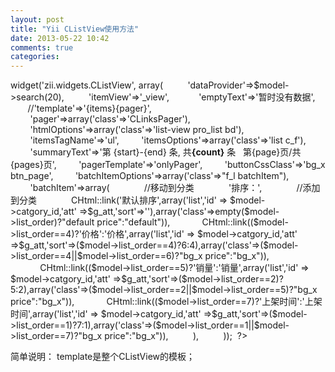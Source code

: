 ```yaml
---
layout: post
title: "Yii CListView使用方法"
date: 2013-05-22 10:42
comments: true
categories: 
---
```


<?php   
        $this->widget('zii.widgets.CListView', array(  
            'dataProvider'=>$model->search(20),  
            'itemView'=>'_view',    
            'emptyText'=>'暂时没有数据',  
           //'template'=>'{items}{pager}',
            'pager'=>array('class'=>'CLinksPager'),
            'htmlOptions'=>array('class'=>'list-view pro_list bd'),
            'itemsTagName'=>'ul',
            'itemsOptions'=>array('class'=>'list c_f'),
            'summaryText'=>'第 {start}-{end} 条, 共<strong class="c_red2">{count}</strong> 条   第{page}页/共{pages}页',
            'pagerTemplate'=>'onlyPager',
            'buttonCssClass'=>'bg_x btn_page',
            'batchItemOptions'=>array('class'=>"f_l batchItem"),
            'batchItem'=>array(  
                //移动到分类  
                '<span class="c_666">排序：</span>',  
                //添加到分类  
                CHtml::link('默认排序',array('list','id' => $model->catgory_id,'att' =>$g_att,'sort'=>''),array('class'=>empty($model->list_order)?"default price":"default")),
                CHtml::link(($model->list_order==4)?'价格<b class="ico ico_up"></b>':'价格<b class="ico ico_down"></b>',array('list','id' => $model->catgory_id,'att' =>$g_att,'sort'=>($model->list_order==4)?6:4),array('class'=>($model->list_order==4||$model->list_order==6)?"bg_x price":"bg_x")),  
                CHtml::link(($model->list_order==5)?'销量<b class="ico ico_up"></b>':'销量<b class="ico ico_down"></b>',array('list','id' => $model->catgory_id,'att' =>$g_att,'sort'=>($model->list_order==2)?5:2),array('class'=>($model->list_order==2||$model->list_order==5)?"bg_x price":"bg_x")),
                CHtml::link(($model->list_order==7)?'上架时间<b class="ico ico_up"></b>':'上架时间<b class="ico ico_down"></b>',array('list','id' => $model->catgory_id,'att' =>$g_att,'sort'=>($model->list_order==1)?7:1),array('class'=>($model->list_order==1||$model->list_order==7)?"bg_x price":"bg_x")),
             ),  
            ));  
    ?>

简单说明： template是整个CListView的模板；